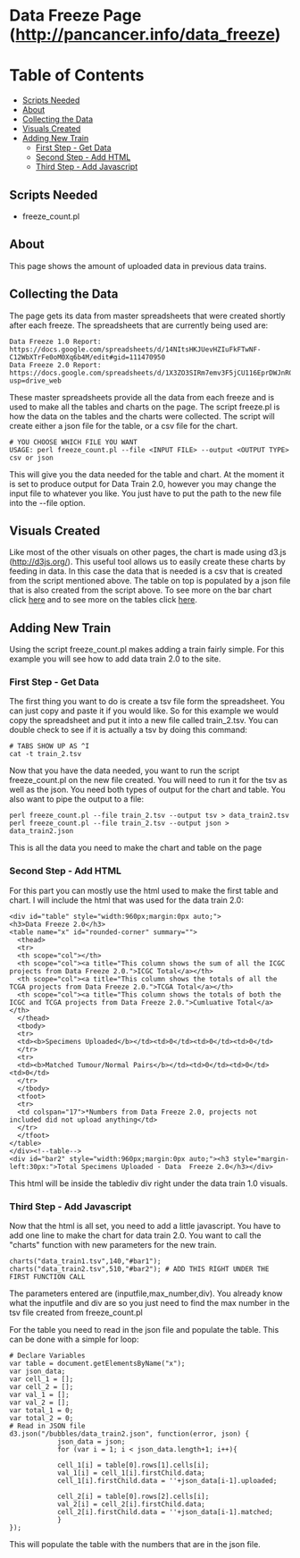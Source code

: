 # Data Freeze Page (http://pancancer.info/data_freeze)

# Table of Contents
  * [Scripts Needed](#scripts-needed)
  * [About](#about)
  * [Collecting the Data](#collecting-the-data)
  * [Visuals Created](#visuals-created)
  * [Adding New Train](#adding-new-train)
    * [First Step - Get Data](#first-step---get-file)
    * [Second Step - Add HTML](#second-step---add-html)
    * [Third Step - Add Javascript](#third-step---add-javascript)
 
## Scripts Needed
  * freeze_count.pl
  
## About 
This page shows the amount of uploaded data in previous data trains. 

## Collecting the Data
The page gets its data from master spreadsheets that were created shortly after each freeze. The spreadsheets that are currently being used are:

    Data Freeze 1.0 Report: https://docs.google.com/spreadsheets/d/14NItsHKJUevHZIuFkFTwNF-C12WbXTrFe0oM0Xq6b4M/edit#gid=111470950
    Data Freeze 2.0 Report: https://docs.google.com/spreadsheets/d/1X3ZO3SIRm7emv3F5jCU116EprDWJnRGNqCB8x5HqOws/edit?usp=drive_web
    
These master spreadsheets provide all the data from each freeze and is used to make all the tables and charts on the page. The script freeze.pl is how the data on the tables and the charts were collected. The script will create either a json file for the table, or a csv file for the chart. 

    # YOU CHOOSE WHICH FILE YOU WANT 
    USAGE: perl freeze_count.pl --file <INPUT FILE> --output <OUTPUT TYPE> csv or json
  
This will give you the data needed for the table and chart. At the moment it is set to produce output for Data Train 2.0, however you may change the input file to whatever you like. You just have to put the path to the new file into the --file option. 

## Visuals Created
Like most of the other visuals on other pages, the chart is made using d3.js (http://d3js.org/). This useful tool allows us to easily create these charts by feeding in data. In this case the data that is needed is a csv that is created from the script mentioned above. The table on top is populated by a json file that is also created from the script above. To see more on the bar chart click [here](http://bl.ocks.org/mbostock/3885304) and to see more on the tables click [here](https://github.com/ICGC-TCGA-PanCancer/pancancer-info/blob/develop/pancan-scripts/docs/how-to-tables.md).

## Adding New Train 
Using the script freeze_count.pl makes adding a train fairly simple. For this example you will see how to add data train 2.0 to the site.

### First Step - Get Data 
The first thing you want to do is create a tsv file form the spreadsheet. You can just copy and paste it if you would like. So for this example we would copy the spreadsheet and put it into a new file called train_2.tsv. You can double check to see if it is actually a tsv by doing this command:

    # TABS SHOW UP AS ^I
    cat -t train_2.tsv

Now that you have the data needed, you want to run the script freeze_count.pl on the new file created. You will need to run it for the tsv as well as the json. You need both types of output for the chart and table. You also want to pipe the output to a file:

    perl freeze_count.pl --file train_2.tsv --output tsv > data_train2.tsv
    perl freeze_count.pl --file train_2.tsv --output json > data_train2.json
  
This is all the data you need to make the chart and table on the page

### Second Step - Add HTML
For this part you can mostly use the html used to make the first table and chart. I will include the html that was used for the data train 2.0:

    <div id="table" style="width:960px;margin:0px auto;">
    <h3>Data Freeze 2.0</h3>
    <table name="x" id="rounded-corner" summary="">
      <thead>
      <tr>
      <th scope="col"></th>
      <th scope="col"><a title="This column shows the sum of all the ICGC projects from Data Freeze 2.0.">ICGC Total</a></th>
      <th scope="col"><a title="This column shows the totals of all the TCGA projects from Data Freeze 2.0.">TCGA Total</a></th>
      <th scope="col"><a title="This column shows the totals of both the ICGC and TCGA projects from Data Freeze 2.0.">Cumluative Total</a></th>
      </thead>
      <tbody>
      <tr>
      <td><b>Specimens Uploaded</b></td><td>0</td><td>0</td><td>0</td>
      </tr>
      <tr>
      <td><b>Matched Tumour/Normal Pairs</b></td><td>0</td><td>0</td><td>0</td>
      </tr>
      </tbody>
      <tfoot>
      <tr>
      <td colspan="17">*Numbers from Data Freeze 2.0, projects not included did not upload anything</td>
      </tr>
      </tfoot>
    </table>
    </div><!--table-->
    <div id="bar2" style="width:960px;margin:0px auto;"><h3 style="margin-left:30px:">Total Specimens Uploaded - Data  Freeze 2.0</h3></div>
    
This html will be inside the tablediv div right under the data train 1.0 visuals.

### Third Step - Add Javascript
Now that the html is all set, you need to add a little javascript. You have to add one line to make the chart for data train 2.0. You want to call the "charts" function with new parameters for the new train. 

    charts("data_train1.tsv",140,"#bar1");
    charts("data_train2.tsv",510,"#bar2"); # ADD THIS RIGHT UNDER THE FIRST FUNCTION CALL
    
The parameters entered are (inputfile,max_number,div). You already know what the inputfile and div are so you just need to find the max number in the tsv file created from freeze_count.pl

For the table you need to read in the json file and populate the table. This can be done with a simple for loop:

    # Declare Variables
    var table = document.getElementsByName("x");
    var json_data;
    var cell_1 = [];
    var cell_2 = [];
    var val_1 = [];
    var val_2 = [];
    var total_1 = 0;
    var total_2 = 0;
    # Read in JSON file 
    d3.json("/bubbles/data_train2.json", function(error, json) {     
                json_data = json;
                for (var i = 1; i < json_data.length+1; i++){
                        
                cell_1[i] = table[0].rows[1].cells[i];
                val_1[i] = cell_1[i].firstChild.data;
                cell_1[i].firstChild.data = ''+json_data[i-1].uploaded;
                
                cell_2[i] = table[0].rows[2].cells[i];
                val_2[i] = cell_2[i].firstChild.data;
                cell_2[i].firstChild.data = ''+json_data[i-1].matched;
                }
    });
    
This will populate the table with the numbers that are in the json file.
